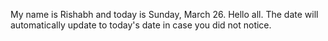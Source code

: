 My name is Rishabh and today is Sunday, March 26. Hello all. The date will automatically update to today's date in case you did not notice.
